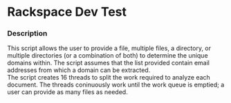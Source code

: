 # Rackspace Dev Test
### Description
This script allows the user to provide a file, multiple files, a directory, or multiple directories (or a combination of both) to determine the unique domains within. The script assumes that the list provided contain email addresses from which a domain can be extracted.  
The script creates 16 threads to split the work required to analyze each document. The threads coninuously work until the work queue is emptied; a user can provide as many files as needed.
